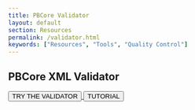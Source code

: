 ```yaml
---
title: PBCore Validator
layout: default
section: Resources
permalink: /validator.html
keywords: ["Resources", "Tools", "Quality Control"]
---
```


<h2 class="red title bold">PBCore XML Validator</h2>

<a href="http://pbcore-validator.herokuapp.com/">
  <button type="button" class="pb-button pb-button-who" name="button">TRY THE VALIDATOR</button>
</a>

<a href="{{site.url}}/tutorials.html">
  <button type="button" class="pb-button pb-button-who" name="button">TUTORIAL</button>
</a>
